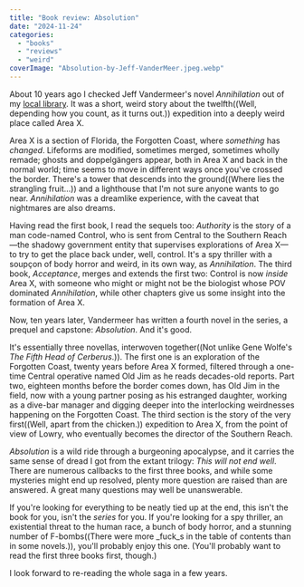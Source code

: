 ```yaml
---
title: "Book review: Absolution"
date: "2024-11-24"
categories: 
  - "books"
  - "reviews"
  - "weird"
coverImage: "Absolution-by-Jeff-VanderMeer.jpeg.webp"
---
```


About 10 years ago I checked Jeff Vandermeer's novel _Annihilation_ out of my [local library](https://wmrl.ca/). It was a short, weird story about the twelfth((Well, depending how you count, as it turns out.)) expedition into a deeply weird place called Area X.

Area X is a section of Florida, the Forgotten Coast, where _something_ has _changed_. Lifeforms are modified, sometimes merged, sometimes wholly remade; ghosts and doppelgängers appear, both in Area X and back in the normal world; time seems to move in different ways once you've crossed the border. There's a tower that descends into the ground((Where lies the strangling fruit...)) and a lighthouse that I'm not sure anyone wants to go near. _Annihilation_ was a dreamlike experience, with the caveat that nightmares are also dreams.

Having read the first book, I read the sequels too: _Authority_ is the story of a man code-named Control, who is sent from Central to the Southern Reach—the shadowy government entity that supervises explorations of Area X—to try to get the place back under, well, control. It's a spy thriller with a soupçon of body horror and weird, in its own way, as _Annihilation_. The third book, _Acceptance_, merges and extends the first two: Control is now _inside_ Area X, with someone who might or might not be the biologist whose POV dominated _Annihilation_, while other chapters give us some insight into the formation of Area X.

Now, ten years later, Vandermeer has written a fourth novel in the series, a prequel and capstone: _Absolution_. And it's good.

It's essentially three novellas, interwoven together((Not unlike Gene Wolfe's _The Fifth Head of Cerberus_.)). The first one is an exploration of the Forgotten Coast, twenty years before Area X formed, filtered through a one-time Central operative named Old Jim as he reads decades-old reports. Part two, eighteen months before the border comes down, has Old Jim in the field, now with a young partner posing as his estranged daughter, working as a dive-bar manager and digging deeper into the interlocking weirdnesses happening on the Forgotten Coast. The third section is the story of the very first((Well, apart from the chicken.)) expedition to Area X, from the point of view of Lowry, who eventually becomes the director of the Southern Reach.

_Absolution_ is a wild ride through a burgeoning apocalypse, and it carries the same sense of dread I got from the extant trilogy: _This will not end well_. There are numerous callbacks to the first three books, and while some mysteries might end up resolved, plenty more question are raised than are answered. A great many questions may well be unanswerable.

If you're looking for everything to be neatly tied up at the end, this isn't the book for you, isn't the _series_ for you. If you're looking for a spy thriller, an existential threat to the human race, a bunch of body horror, and a stunning number of F-bombs((There were more _fuck_s in the table of contents than in some novels.)), you'll probably enjoy this one. (You'll probably want to read the first three books first, though.)

I look forward to re-reading the whole saga in a few years.

